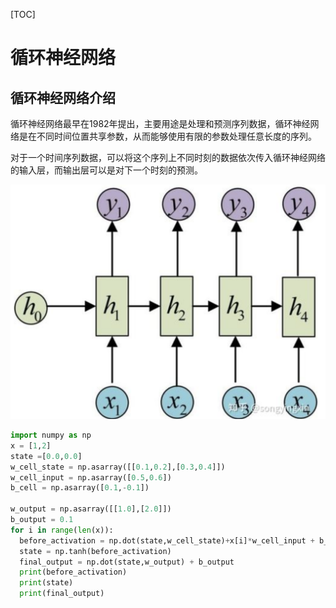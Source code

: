 [TOC]

# 循环神经网络

## 循环神经网络介绍

循环神经网络最早在1982年提出，主要用途是处理和预测序列数据，循环神经网络是在不同时间位置共享参数，从而能够使用有限的参数处理任意长度的序列。

对于一个时间序列数据，可以将这个序列上不同时刻的数据依次传入循环神经网络的输入层，而输出层可以是对下一个时刻的预测。

<img src= '../images/rnn_1.png'>

```python
import numpy as np
x = [1,2]
state =[0.0,0.0]
w_cell_state = np.asarray([[0.1,0.2],[0.3,0.4]])
w_cell_input = np.asarray([0.5,0.6])
b_cell = np.asarray([0.1,-0.1])

w_output = np.asarray([[1.0],[2.0]])
b_output = 0.1
for i in range(len(x)):
  before_activation = np.dot(state,w_cell_state)+x[i]*w_cell_input + b_cell
  state = np.tanh(before_activation)
  final_output = np.dot(state,w_output) + b_output
  print(before_activation)
  print(state)
  print(final_output)
```
















